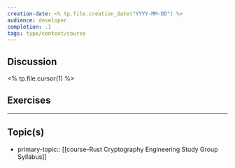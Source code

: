 ```yaml
---
creation-date: <% tp.file.creation_date("YYYY-MM-DD") %>
audience: developer
completion: .1
tags: type/context/course
---
```


## Discussion
<% tp.file.cursor(1) %>

## Exercises

---
## Topic(s)
- primary-topic:: [[course-Rust Cryptography Engineering Study Group Syllabus]]